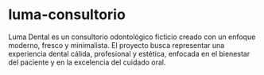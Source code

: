 # luma-consultorio
Luma Dental es un consultorio odontológico ficticio creado con un enfoque moderno, fresco y minimalista. El proyecto busca representar una experiencia dental cálida, profesional y estética, enfocada en el bienestar del paciente y en la excelencia del cuidado oral.
